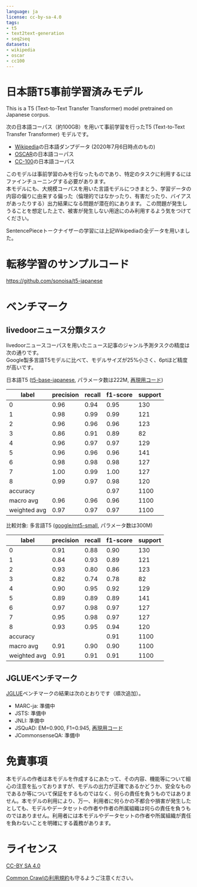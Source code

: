 ```yaml
---
language: ja
license: cc-by-sa-4.0
tags:
- t5
- text2text-generation
- seq2seq
datasets:
- wikipedia
- oscar
- cc100
---
```


# 日本語T5事前学習済みモデル

This is a T5 (Text-to-Text Transfer Transformer) model pretrained on Japanese corpus.

次の日本語コーパス（約100GB）を用いて事前学習を行ったT5 (Text-to-Text Transfer Transformer) モデルです。  

* [Wikipedia](https://ja.wikipedia.org)の日本語ダンプデータ (2020年7月6日時点のもの)
* [OSCAR](https://oscar-corpus.com)の日本語コーパス
* [CC-100](http://data.statmt.org/cc-100/)の日本語コーパス

このモデルは事前学習のみを行なったものであり、特定のタスクに利用するにはファインチューニングする必要があります。  
本モデルにも、大規模コーパスを用いた言語モデルにつきまとう、学習データの内容の偏りに由来する偏った（倫理的ではなかったり、有害だったり、バイアスがあったりする）出力結果になる問題が潜在的にあります。
この問題が発生しうることを想定した上で、被害が発生しない用途にのみ利用するよう気をつけてください。

SentencePieceトークナイザーの学習には上記Wikipediaの全データを用いました。


# 転移学習のサンプルコード

https://github.com/sonoisa/t5-japanese


# ベンチマーク

## livedoorニュース分類タスク

livedoorニュースコーパスを用いたニュース記事のジャンル予測タスクの精度は次の通りです。  
Google製多言語T5モデルに比べて、モデルサイズが25%小さく、6ptほど精度が高いです。

日本語T5 ([t5-base-japanese](https://huggingface.co/sonoisa/t5-base-japanese), パラメータ数は222M, [再現用コード](https://github.com/sonoisa/t5-japanese/blob/main/t5_japanese_classification.ipynb))

| label       |  precision  |  recall | f1-score | support |
| ----------- | ----------- | ------- | -------- | ------- |
|           0 |      0.96   |   0.94  |    0.95  |     130 |
|           1 |      0.98   |   0.99  |    0.99  |     121 |
|           2 |      0.96   |   0.96  |    0.96  |     123 |
|           3 |      0.86   |   0.91  |    0.89  |      82 |
|           4 |      0.96   |   0.97  |    0.97  |     129 |
|           5 |      0.96   |   0.96  |    0.96  |     141 |
|           6 |      0.98   |   0.98  |    0.98  |     127 |
|           7 |      1.00   |   0.99  |    1.00  |     127 |
|           8 |      0.99   |   0.97  |    0.98  |     120 |
|   accuracy  |             |         |    0.97  |    1100 |
|  macro avg  |      0.96   |   0.96  |    0.96  |    1100 |
| weighted avg |     0.97   |   0.97  |    0.97  |    1100 |


比較対象: 多言語T5 ([google/mt5-small](https://huggingface.co/google/mt5-small), パラメータ数は300M)

| label       |  precision  |  recall | f1-score | support |
| ----------- | ----------- | ------- | -------- | ------- |
|           0 |      0.91   |   0.88  |    0.90  |     130 |
|           1 |      0.84   |   0.93  |    0.89  |     121 |
|           2 |      0.93   |   0.80  |    0.86  |     123 |
|           3 |      0.82   |   0.74  |    0.78  |      82 |
|           4 |      0.90   |   0.95  |    0.92  |     129 |
|           5 |      0.89   |   0.89  |    0.89  |     141 |
|           6 |      0.97   |   0.98  |    0.97  |     127 |
|           7 |      0.95   |   0.98  |    0.97  |     127 |
|           8 |      0.93   |   0.95  |    0.94  |     120 |
|   accuracy  |             |         |    0.91  |    1100 |
|  macro avg  |      0.91   |   0.90  |    0.90  |    1100 |
| weighted avg |     0.91   |   0.91  |    0.91  |    1100 |


## JGLUEベンチマーク

[JGLUE](https://github.com/yahoojapan/JGLUE)ベンチマークの結果は次のとおりです（順次追加）。

- MARC-ja: 準備中
- JSTS: 準備中
- JNLI: 準備中
- JSQuAD: EM=0.900, F1=0.945, [再現用コード](https://github.com/sonoisa/t5-japanese/blob/main/t5_JSQuAD.ipynb)
- JCommonsenseQA: 準備中


# 免責事項

本モデルの作者は本モデルを作成するにあたって、その内容、機能等について細心の注意を払っておりますが、モデルの出力が正確であるかどうか、安全なものであるか等について保証をするものではなく、何らの責任を負うものではありません。本モデルの利用により、万一、利用者に何らかの不都合や損害が発生したとしても、モデルやデータセットの作者や作者の所属組織は何らの責任を負うものではありません。利用者には本モデルやデータセットの作者や所属組織が責任を負わないことを明確にする義務があります。


# ライセンス

[CC-BY SA 4.0](https://creativecommons.org/licenses/by-sa/4.0/deed.ja)

[Common Crawlの利用規約](http://commoncrawl.org/terms-of-use/)も守るようご注意ください。
